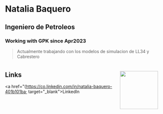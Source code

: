 # Natalia Baquero
## Ingeniero de Petroleos
### Working with GPK since Apr2023
> Actualmente trabajando con los modelos de simulacion de LL34 y Cabrestero

# <img style="float: right;" src="" width="125" height="125">


## Links
<a href="(https://co.linkedin.com/in/natalia-baquero-401b101ba· target="_blank">LinkedIn</a>
